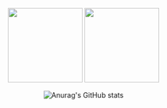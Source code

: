 <p align="center">
  <img src="https://raw.githubusercontent.com/leopiccionia/programmicons/c859435eb1ffc200cecbfa0b27cda1e42479f64c/src/csharp.svg" width="150">
  <img src="https://raw.githubusercontent.com/leopiccionia/programmicons/c859435eb1ffc200cecbfa0b27cda1e42479f64c/src/html5.svg" width="150">
  <br>
</p>
<div align="center">

![Anurag's GitHub stats](https://github-readme-stats.vercel.app/api?username=ignStonechat&show_icons=true&theme=radical)

</div>
